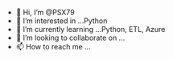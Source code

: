 - 👋 Hi, I’m @PSX79
- 👀 I’m interested in ...Python
- 🌱 I’m currently learning ...Python, ETL, Azure
- 💞️ I’m looking to collaborate on ...
- 📫 How to reach me ...

<!---
PSX79/PSX79 is a ✨ special ✨ repository because its `README.md` (this file) appears on your GitHub profile.
You can click the Preview link to take a look at your changes.
--->
